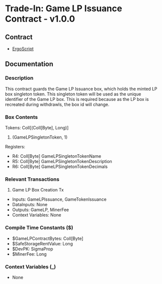 # Trade-In: Game LP Issuance Contract - v1.0.0

## Contract

- [ErgoScript](ergoscript/game_lp_issuance.es)

## Documentation

### Description
This contract guards the Game LP Issuance box, which holds the minted LP box singleton token. This singleton token will be used as the unique identifier of the Game LP box. This is required because as the LP box is recreated during withdrawls, the box id will change.

### Box Contents
Tokens: Coll[(Coll[Byte], Long)]
1. (GameLPSingletonToken, 1)

Registers:
- R4: Coll[Byte] GameLPSingletonTokenName
- R5: Coll[Byte] GameLPSingletonTokenDescription
- R6: Coll[Byte] GameLPSingletonTokenDecimals

### Relevant Transactions
1. Game LP Box Creation Tx
- Inputs: GameLPIssuance, GameTokenIssuance
- DataInputs: None
- Outputs: GameLP, MinerFee
- Context Variables: None

### Compile Time Constants ($)
- $GameLPContractBytes: Coll[Byte]
- $SafeStorageRentValue: Long
- $DevPK: SigmaProp
- $MinerFee: Long

### Context Variables (_)
- None